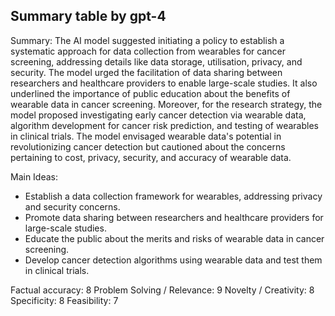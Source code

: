 ## Summary table by gpt-4
Summary: 
The AI model suggested initiating a policy to establish a systematic approach for data collection from wearables for cancer screening, addressing details like data storage, utilisation, privacy, and security. The model urged the facilitation of data sharing between researchers and healthcare providers to enable large-scale studies. It also underlined the importance of public education about the benefits of wearable data in cancer screening. Moreover, for the research strategy, the model proposed investigating early cancer detection via wearable data, algorithm development for cancer risk prediction, and testing of wearables in clinical trials. The model envisaged wearable data's potential in revolutionizing cancer detection but cautioned about the concerns pertaining to cost, privacy, security, and accuracy of wearable data.

Main Ideas: 
- Establish a data collection framework for wearables, addressing privacy and security concerns.
- Promote data sharing between researchers and healthcare providers for large-scale studies.
- Educate the public about the merits and risks of wearable data in cancer screening.
- Develop cancer detection algorithms using wearable data and test them in clinical trials.

Factual accuracy: 8
Problem Solving / Relevance: 9
Novelty / Creativity: 8
Specificity: 8
Feasibility: 7